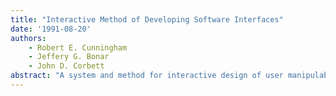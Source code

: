 ```yaml
---
title: "Interactive Method of Developing Software Interfaces"
date: '1991-08-20'
authors: 
    - Robert E. Cunningham
    - Jeffery G. Bonar
    - John D. Corbett
abstract: "A system and method for interactive design of user manipulable graphic elements. A computer has display and stored tasks wherein the appearance of graphic elements and methods for their manipulation are defined. Each graphic element is defined by at least one figure specification, one mask specification and one map specification. An interactive display editor program defines specifications of said graphic elements. An interactive program editor program defines programming data and methods associated with said graphic elements. A display program uses the figure, map and mask specifications for assembling graphic elements upon the display and enabling user manipulation of said graphic elements."
---
```


